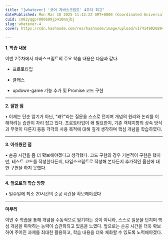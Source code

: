 ```yaml
---
title: "[whatever] '코어 자바스크립트' 4주차 회고"
datePublished: Mon Mar 10 2025 11:12:22 GMT+0000 (Coordinated Universal Time)
cuid: cm82yqgpr000609jp410majbj
slug: whatever-4
cover: https://cdn.hashnode.com/res/hashnode/image/upload/v1741490268941/d73be8fa-9cdc-4d48-b9df-104ac44fe919.png

---
```


**1\. 학습 내용**

이번 2주차에서 자바스크립트의 주요 학습 내용은 다음과 같다.

* 프로토타입
    
* 클래스
    
* updown-game 기능 추가 및 Promise 코드 구현
    

---

**2\. 잘한 점**

• 이제는 단순 암기가 아닌, "왜?"라는 질문을 스스로 던지며 개념의 원리와 논리를 이해하려는 습관이 자리 잡고 있다. 프로토타입이 왜 필요한지, 기존 객체지향의 상속 방식과 무엇이 다른지 등등 각각의 사용 목적에 대해 깊게 생각하며 핵심 개념을 학습하였다.

---

**3\. 아쉬웠던 점**

• 순공 시간을 좀 더 확보해야겠다고 생각했다. 코드 구현의 경우 기본적이 구현은 했지만, 테스트 코드를 작성한다든지, 타입스크립트로 작성해 본다든지 추가적인 옵션에 대한 구현을 하지 못했다.

---

**4\. 앞으로의 학습 방향**

• 일주일에 최소 20시간의 순공 시간을 확보해야겠다

---

**마무리**

이번 주 학습을 통해 개념을 수동적으로 암기하는 것이 아니라, 스스로 질문을 던지며 핵심 개념을 파악하는 능력이 습관화되고 있음을 느꼈다. 앞으로는 순공 시간을 더욱 확보하여 주어진 과제를 최대한 활용하고, 학습 내용을 더욱 체화할 수 있도록 노력해야겠다.